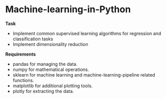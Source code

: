 # Machine-learning-in-Python

**Task**
- Implement common supervised learning algorithms for regression and classification tasks
- Implement dimensionality reduction

**Requirements**
- pandas for managing the data.
- numpy for mathematical operations.
- sklearn for machine learning and machine-learning-pipeline related functions.
- matplotlib for additional plotting tools.
- plotly for extracting the data.
